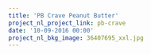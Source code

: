 ```yaml
---
title: 'PB Crave Peanut Butter'
project_nl_project_link: pb-crave
date: '10-09-2016 00:00'
project_nl_bkg_image: 36407695_xxl.jpg
---
```



